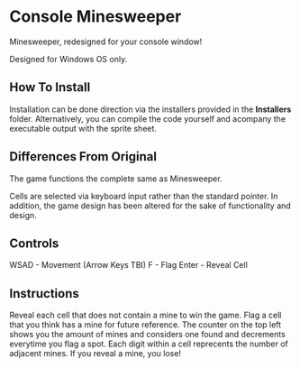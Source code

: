 # Console Minesweeper
Minesweeper, redesigned for your console window!

Designed for Windows OS only.


## How To Install

Installation can be done direction via the installers provided in the **Installers** folder. Alternatively, you can compile the code yourself and acompany the executable output with the sprite sheet. 

## Differences From Original

The game functions the complete same as Minesweeper. 

Cells are selected via keyboard input rather than the standard pointer. In addition, the game design has been altered for the sake of functionality and design.

## Controls

WSAD - Movement (Arrow Keys TBI)
F - Flag
Enter - Reveal Cell

## Instructions

Reveal each cell that does not contain a mine to win the game. Flag a cell that you think has a mine for future reference. The counter on the top left shows you the amount of mines and considers one found and decrements everytime you flag a spot. Each digit within a cell reprecents the number of adjacent mines. If you reveal a mine, you lose!
